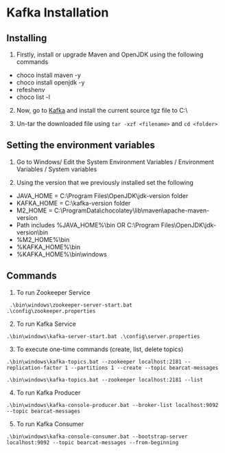 # Kafka Installation

## Installing

1. Firstly, install or upgrade Maven and OpenJDK using the following commands
- choco install maven -y
- choco install openjdk -y
- refeshenv
- choco list -l

2. Now, go to [Kafka](https://kafka.apache.org/quickstart) and install the current source tgz file to C:\

3. Un-tar the downloaded file using ``` tar -xzf <filename> ``` and ``` cd <folder> ```

## Setting the environment variables

1. Go to Windows/ Edit the System Environment Variables / Environment Variables / System variables

2. Using the version that we previously installed set the following
- JAVA_HOME = C:\Program Files\OpenJDK\jdk-version folder
- KAFKA_HOME =  C:\kafka-version folder
- M2_HOME = C:\ProgramData\chocolatey\lib\maven\apache-maven-version
- Path includes %JAVA_HOME%\bin OR C:\Program Files\OpenJDK\jdk-version\bin
- %M2_HOME%\bin
- %KAFKA_HOME%\bin
- %KAFKA_HOME%\bin\windows

## Commands

1. To run Zookeeper Service

```  .\bin\windows\zookeeper-server-start.bat .\config\zookeeper.properties ```

2. To run Kafka Service

``` .\bin\windows\kafka-server-start.bat .\config\server.properties ```

3. To execute one-time commands (create, list, delete topics)

``` .\bin\windows\kafka-topics.bat --zookeeper localhost:2181 --replication-factor 1 --partitions 1 --create --topic bearcat-messages ```

``` .\bin\windows\kafka-topics.bat --zookeeper localhost:2181 --list ```

4. To run Kafka Producer

``` .\bin\windows\kafka-console-producer.bat --broker-list localhost:9092 --topic bearcat-messages ```

5. To run Kafka Consumer

``` .\bin\windows\kafka-console-consumer.bat --bootstrap-server localhost:9092 --topic bearcat-messages --from-beginning ```

